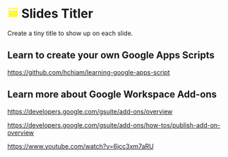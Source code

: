 # <img src="slides-titler.png" height="25"> Slides Titler

Create a tiny title to show up on each slide.

## Learn to create your own Google Apps Scripts

<https://github.com/hchiam/learning-google-apps-script>

## Learn more about Google Workspace Add-ons

<https://developers.google.com/gsuite/add-ons/overview>

<https://developers.google.com/gsuite/add-ons/how-tos/publish-add-on-overview>

<https://www.youtube.com/watch?v=6jcc3xm7aRU>

